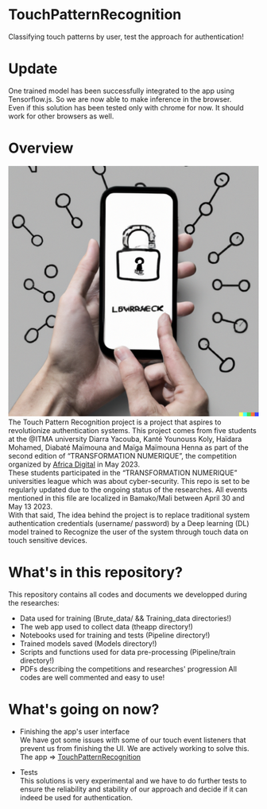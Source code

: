 # TouchPatternRecognition

Classifying touch patterns by user, test the approach for authentication!

# Update

One trained model has been successfully integrated to the app using Tensorflow.js. So we are now able to make inference in the browser.<br>
Even if this solution has been tested only with chrome for now. It should work for other browsers as well.

# Overview

![image](./media/dall-e.png)
The Touch Pattern Recognition project is a project that aspires to revolutionize authentication systems. This project comes from five students at the @ITMA university Diarra Yacouba, Kanté Younouss Koly, Haïdara Mohamed, Diabaté Maïmouna and Maïga Maïmouna Henna as part of the second edition of “TRANSFORMATION NUMERIQUE”, the competition organized by [Africa Digital](http://africadigital.ml/) in May 2023.<br>
These students participated in the “TRANSFORMATION NUMERIQUE” universities league which was about cyber-security.
This repo is set to be regularly updated due to the ongoing status of the researches. All events mentioned in this file are localized in Bamako/Mali between April 30 and May 13 2023.<br>
With that said, The idea behind the project is to replace traditional system authentication credentials (username/ password) by a Deep learning (DL) model trained to Recognize the user of the system through touch data on touch sensitive devices.<br>

# What's in this repository?

This repository contains all codes and documents we developped during the researches:
* Data used for training (Brute_data/ && Training_data directories!)
* The web app used to collect data (theapp directory!)
* Notebooks used for training and tests (Pipeline directory!)
* Trained models saved (Models directory!)
* Scripts and functions used for data pre-processing (Pipeline/train directory!)
* PDFs describing the competitions and researches' progression
All codes are well commented and easy to use!

# What's going on now?

* Finishing the app's user interface<br>
    We have got some issues with some of our touch event listeners that prevent us from finishing the UI. 
    We are actively working to solve this. The app => [TouchPatternRecognition](https://diarray-hub.github.io/TouchPatternRecognition/) 
        
* Tests<br>
    This solutions is very experimental and we have to do further tests to ensure the reliability and stability of our approach and decide if it can indeed be used for authentication.